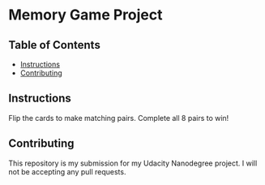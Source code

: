 # Memory Game Project

## Table of Contents

* [Instructions](#instructions)
* [Contributing](#contributing)

## Instructions

Flip the cards to make matching pairs. Complete all 8 pairs to win!

## Contributing

This repository is my submission for my Udacity Nanodegree project.
I will not be accepting any pull requests.
